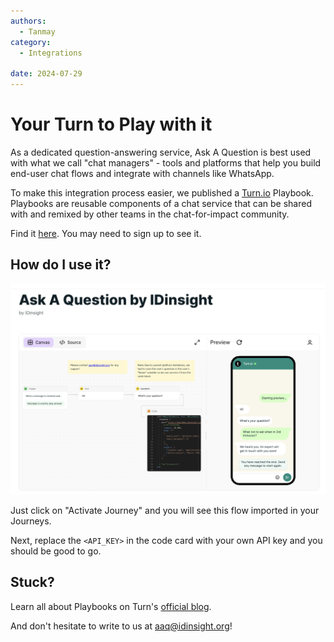 ```yaml
---
authors:
  - Tanmay
category:
  - Integrations

date: 2024-07-29
---
```

# Your Turn to Play with it

As a dedicated question-answering service, Ask A Question is best used with what we call "chat managers" - tools and platforms that help you build end-user chat flows and integrate with channels like WhatsApp. 

<!-- more -->

To make this integration process easier, we published a [Turn.io](https://turn.io) Playbook. Playbooks are reusable components of a chat service that can be shared with and remixed by other teams in the chat-for-impact community. 

Find it [here](https://whatsapp.turn.io/app/playbooks/db700074-7db3-4cfb-b73c-87e628ddc1d2). You may need to sign up to see it.

## How do I use it?

![AAQ Turn](../images/aaq-turn.png)

Just click on "Activate Journey" and you will see this flow imported in your Journeys.

Next, replace the `<API_KEY>` in the code card with your own API key and you should be good to go.

## Stuck?
Learn all about Playbooks on Turn's [official blog](https://learn.turn.io/l/en/article/yojnmrvosq-community-playbooks-alpha).

And don't hesitate to write to us at [aaq@idinsight.org](mailto:aaq@idinsight.org)!
